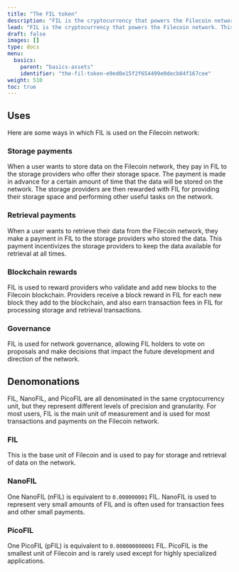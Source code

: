 ```yaml
---
title: "The FIL token"
description: "FIL is the cryptocurrency that powers the Filecoin network. This page explains what FIL is and how it can be used."
lead: "FIL is the cryptocurrency that powers the Filecoin network. This page explains what FIL is and how it can be used."
draft: false
images: []
type: docs
menu:
  basics:
    parent: "basics-assets"
    identifier: "the-fil-token-e9ed0e15f2f654499e0decb04f167cee"
weight: 510
toc: true
---
```


## Uses

Here are some ways in which FIL is used on the Filecoin network:

### Storage payments

When a user wants to store data on the Filecoin network, they pay in FIL to the storage providers who offer their storage space. The payment is made in advance for a certain amount of time that the data will be stored on the network. The storage providers are then rewarded with FIL for providing their storage space and performing other useful tasks on the network.

### Retrieval payments

When a user wants to retrieve their data from the Filecoin network, they make a payment in FIL to the storage providers who stored the data. This payment incentivizes the storage providers to keep the data available for retrieval at all times.

### Blockchain rewards

FIL is used to reward providers who validate and add new blocks to the Filecoin blockchain. Providers receive a block reward in FIL for each new block they add to the blockchain, and also earn transaction fees in FIL for processing storage and retrieval transactions.

### Governance

FIL is used for network governance, allowing FIL holders to vote on proposals and make decisions that impact the future development and direction of the network.

## Denomonations

FIL, NanoFIL, and PicoFIL are all denominated in the same cryptocurrency unit, but they represent different levels of precision and granularity. For most users, FIL is the main unit of measurement and is used for most transactions and payments on the Filecoin network.

### FIL

This is the base unit of Filecoin and is used to pay for storage and retrieval of data on the network.

### NanoFIL

One NanoFIL (nFIL) is equivalent to `0.000000001` FIL. NanoFIL is used to represent very small amounts of FIL and is often used for transaction fees and other small payments.

### PicoFIL

One PicoFIL (pFIL) is equivalent to `0.000000000001` FIL. PicoFIL is the smallest unit of Filecoin and is rarely used except for highly specialized applications.
